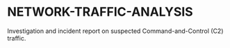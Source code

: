 # NETWORK-TRAFFIC-ANALYSIS
Investigation and incident report on suspected Command-and-Control (C2) traffic.
